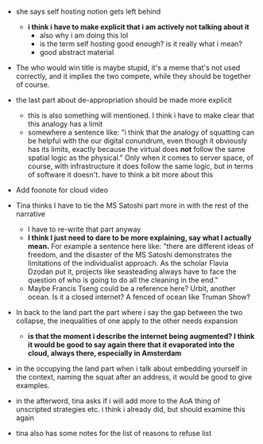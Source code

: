 - she says self hosting notion gets left behind
  - **i think i have to make explicit that i am actively not talking about it**
    - also why i am doing this lol
    - is the term self hosting good enough? is it really what i mean?
    - good abstract material
- The who would win title is maybe stupid, it's a meme that's not used correctly, and it implies the two compete, while they should be together of course.
- the last part about de-appropriation should be made more explicit
  - this is also something will mentioned. I think i have to make clear that this analogy has a limit
  - somewhere a sentence like: "i think that the analogy of squatting can be helpful with the our digital conundrum, even though it obviously has its limits, exactly because the virtual does **not** follow the same spatial logic as the physical." Only when it comes to server space, of course, with infrastructure it does follow the same logic, but in terms of software it doesn't. have to think a bit more about this
- Add foonote for cloud video
- Tina thinks I have to tie the MS Satoshi part more in with the rest of the narrative
  - I have to re-write that part anyway
  - **I think I just need to dare to be more explaining, say what I actually mean.** For example a sentence here like: "there are different ideas of freedom, and the disaster of the MS Satoshi demonstrates the limitations of the individualist approach. As the scholar Flavia Dzodan put it, projects like seasteading always have to face the question of who is going to do all the cleaning in the end."
  - Maybe Francis Tseng could be a reference here? Urbit, another ocean. Is it a closed internet? A fenced of ocean like Truman Show?

- In back to the land part the part where i say the gap between the two collapse, the inequalities of one apply to the other needs expansion
  - **is that the moment i describe the internet being augmented? I think it would be good to say again there that it evaporated into the cloud, always there, especially in Amsterdam**
- in the occupying the land part when i talk about embedding yourself in the context, naming the squat after an address, it would be good to give examples.
- in the afterword, tina asks if i will add more to the AoA thing of unscripted strategies etc. i think i already did, but should examine this again
- tina also has some notes for the list of reasons to refuse list